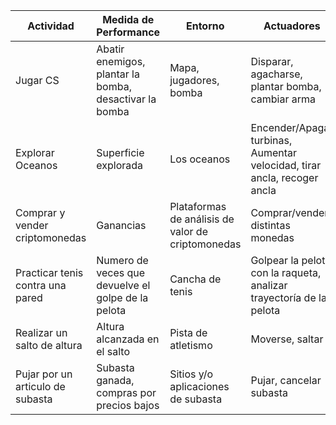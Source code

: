 


|   Actividad   |   Medida de Performance   |   Entorno   |   Actuadores    |   Sensores    |
| --- | --- | --- | --- | --- |
|   Jugar CS    |   Abatir enemigos, plantar la bomba, desactivar la bomba  | Mapa, jugadores, bomba    |   Disparar, agacharse, plantar bomba, cambiar arma    |   Mira, minimapa, sonido 
|   Explorar Oceanos    |   Superficie explorada    |   Los oceanos |   Encender/Apagar turbinas, Aumentar velocidad, tirar ancla, recoger ancla   |   Radar, barómetro, anemómetro, velocímetro
|   Comprar y vender criptomonedas    |   Ganancias   |   Plataformas de análisis de valor de criptomonedas   |   Comprar/vender distintas monedas   |   Controldor de fluctuaciones del valor de las monedas
|   Practicar tenis contra una pared    |   Numero de veces que devuelve el golpe de la pelota   |   Cancha de tenis    |   Golpear la pelota con la raqueta, analizar trayectoría de la pelota   |   Velocimetro, camara
|   Realizar un salto de altura   |   Altura alcanzada en el salto   |  Pista de atletismo   |   Moverse, saltar    |   Camara, sensores de distancia
|   Pujar por un articulo de subasta    |   Subasta ganada, compras por precios bajos   |   Sitios y/o aplicaciones de subasta   |   Pujar, cancelar subasta    |   Analizadores de precios, notificaciones de pujas